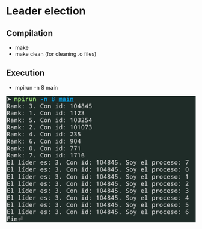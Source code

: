 # Leader election

## Compilation

- make
- make clean (for cleaning .o files)

## Execution

- mpirun -n 8 main

![EL](EL.png)
